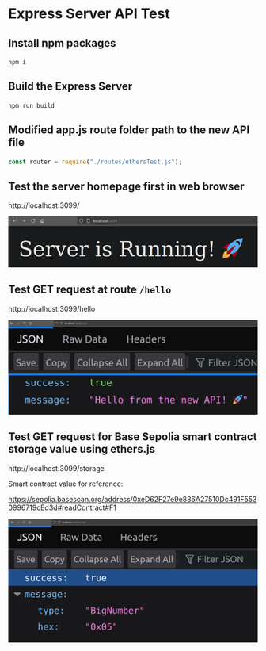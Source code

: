 # Express Server API Test

## Install npm packages

```shell
npm i
```

## Build the Express Server

```shell
npm run build
```

## Modified app.js route folder path to the new API file 

```js
const router = require("./routes/ethersTest.js");
```

## Test the server homepage first in web browser

http://localhost:3099/

<img src="https://github.com/MarcusWentz/express-server-get-async-ethers/blob/main/test_images_api_outputs/baseUrl.png" alt="baseUrl"/>

## Test GET request at route `/hello` 

http://localhost:3099/hello

<img src="https://github.com/MarcusWentz/express-server-get-async-ethers/blob/main/test_images_api_outputs/hello.png" alt="hello"/>

## Test GET request for Base Sepolia smart contract storage value using ethers.js

http://localhost:3099/storage

Smart contract value for reference:

https://sepolia.basescan.org/address/0xeD62F27e9e886A27510Dc491F5530996719cEd3d#readContract#F1

<img src="https://github.com/MarcusWentz/express-server-get-async-ethers/blob/main/test_images_api_outputs/smartContract.png" alt="smartContract"/>